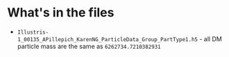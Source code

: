 # What's in the files 
* `Illustris-1_00135_APillepich_KarenNG_ParticleData_Group_PartType1.h5` - all
    DM particle mass are the same as `6262734.7210382931`
